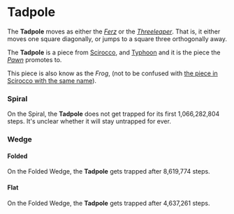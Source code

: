 # Tadpole

The **Tadpole** moves as either the [*Ferz*](ferz.html) or the
[*Threeleaper*](threeleaper.html). That is, it either moves one
square diagonally, or jumps to a square three orthogonally away.

The **Tadpole** is a piece from [Scirocco](#chess-v:rules/scirocco),
and [Typhoon](#chess-v:rules/typhoon-revised)
and it is the piece the [*Pawn*](pawn.html) promotes to.

This piece is also know as the *Frog*, (not to be confused with
[the piece in Scirocco with the same name](scirocco_frog.html)).

### Spiral

On the Spiral, the **Tadpole** does not get trapped for its
first 1,066,282,804 steps. It's unclear whether it will stay untrapped
for ever.

### Wedge

#### Folded

On the Folded Wedge, the **Tadpole** gets trapped after
8,619,774 steps.

#### Flat

On the Folded Wedge, the **Tadpole** gets trapped after
4,637,261 steps.

